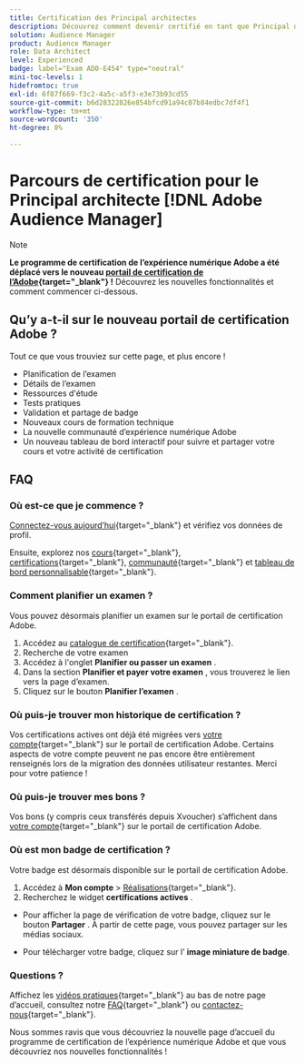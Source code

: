 ```yaml
---
title: Certification des Principal architectes
description: Découvrez comment devenir certifié en tant que Principal d'Adobe  [!DNL Audience Manager] Architect.
solution: Audience Manager
product: Audience Manager
role: Data Architect
level: Experienced
badge: label="Exam AD0-E454" type="neutral"
mini-toc-levels: 1
hidefromtoc: true
exl-id: 6f87f669-f3c2-4a5c-a5f3-e3e73b93cd55
source-git-commit: b6d28322826e854bfcd91a94c07b84edbc7df4f1
workflow-type: tm+mt
source-wordcount: '350'
ht-degree: 0%

---
```


# Parcours de certification pour le Principal architecte [!DNL Adobe Audience Manager]

>[!NOTE]
>
>**Le programme de certification de l’expérience numérique Adobe a été déplacé vers le nouveau [portail de certification de l’Adobe](https://certification.adobe.com/){target="_blank"} !** Découvrez les nouvelles fonctionnalités et comment commencer ci-dessous.

## Qu’y a-t-il sur le nouveau portail de certification Adobe ?

Tout ce que vous trouviez sur cette page, et plus encore !

* Planification de l’examen
* Détails de l’examen
* Ressources d&#39;étude
* Tests pratiques
* Validation et partage de badge
* Nouveaux cours de formation technique
* La nouvelle communauté d’expérience numérique Adobe
* Un nouveau tableau de bord interactif pour suivre et partager votre cours et votre activité de certification

## FAQ

### Où est-ce que je commence ?

[Connectez-vous aujourd’hui](https://certification.adobe.com/){target="_blank"} et vérifiez vos données de profil.

Ensuite, explorez nos [cours](https://certification.adobe.com/courses/?/courses){target="_blank"}, [certifications](https://certification.adobe.com/certifications){target="_blank"}, [communauté](https://certification.adobe.com/community/){target="_blank"} et [tableau de bord personnalisable](https://certification.adobe.com/user/dashboard){target="_blank"}.

### Comment planifier un examen ?

Vous pouvez désormais planifier un examen sur le portail de certification Adobe.

1. Accédez au [catalogue de certification](https://certification.adobe.com/certifications){target="_blank"}.
2. Recherche de votre examen
3. Accédez à l&#39;onglet **Planifier ou passer un examen** .
4. Dans la section **Planifier et payer votre examen** , vous trouverez le lien vers la page d’examen.
5. Cliquez sur le bouton **Planifier l’examen** .

### Où puis-je trouver mon historique de certification ?

Vos certifications actives ont déjà été migrées vers [votre compte](https://certification.adobe.com/user/certifications){target="_blank"} sur le portail de certification Adobe. Certains aspects de votre compte peuvent ne pas encore être entièrement renseignés lors de la migration des données utilisateur restantes. Merci pour votre patience !

### Où puis-je trouver mes bons ?

Vos bons (y compris ceux transférés depuis Xvoucher) s’affichent dans [votre compte](https://certification.adobe.com/user/purchases){target="_blank"} sur le portail de certification Adobe.

### Où est mon badge de certification ?

Votre badge est désormais disponible sur le portail de certification Adobe.

1. Accédez à **Mon compte** > [Réalisations](https://certification.adobe.com/user/achievements?%2Fuser%2Fachievements){target="_blank"}.
2. Recherchez le widget **certifications actives** .

* Pour afficher la page de vérification de votre badge, cliquez sur le bouton **Partager** . À partir de cette page, vous pouvez partager sur les médias sociaux.

* Pour télécharger votre badge, cliquez sur l’ **image miniature de badge**.

### Questions ?

Affichez les [vidéos pratiques](https://certification.adobe.com/#){target="_blank"} au bas de notre page d’accueil, consultez notre [FAQ](https://certification.adobe.com/support/faq){target="_blank"} ou [contactez-nous](https://certification.adobe.com/support/contactus){target="_blank"}.

Nous sommes ravis que vous découvriez la nouvelle page d’accueil du programme de certification de l’expérience numérique Adobe et que vous découvriez nos nouvelles fonctionnalités !

<!-- 
## Exam details {#exam-details}

* Level: Master (3-5 years' experience)
* Passing Score: 29/50
* Time: 100 mins
* Delivery: Online proctored (requires camera access)
* Available languages: English
* Cost: $225 (global) / $150 (India)
* Exam ID: AD0-E454

{{questions}}

-->
